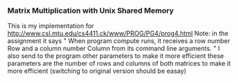  ### Matrix Multiplication with Unix Shared Memory 
 This is my implementation for http://www.csl.mtu.edu/cs4411.ck/www/PROG/PG4/prog4.html
 Note: in the assignment it says " When program compute runs, it receives a row number Row and a column number Column from its command line arguments. " I also send to the program other parameters to make it more efficient these parameters are the number of rows and columns of both matrices to make it more efficient (switching to original version should be easay)
